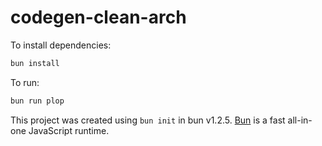 # codegen-clean-arch

To install dependencies:

```bash
bun install
```

To run:

```bash
bun run plop
```

This project was created using `bun init` in bun v1.2.5. [Bun](https://bun.sh) is a fast all-in-one JavaScript runtime.
